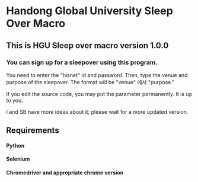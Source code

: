 # Handong Global University Sleep Over Macro

## This is HGU Sleep over macro version 1.0.0

### You can sign up for a sleepover using this program. 

You need to enter the "hisnet" id and password. Then, type the venue and purpose of the sleepover. 
The format will be "venue" 에서 "purpose."

If you edit the source code, you may put the parameter permanently. It is up to you. 

I and SB have more ideas about it; please wait for a more updated version. 

## Requirements

#### Python
#### Selenium
#### Chromedriver and appropriate chrome version